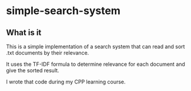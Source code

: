 # simple-search-system

## What is it

This is a simple implementation of a search system that can read and sort .txt documents by their relevance. 

It uses the TF-IDF formula to determine relevance for each document and give the sorted result.

I wrote that code during my CPP learning course.
